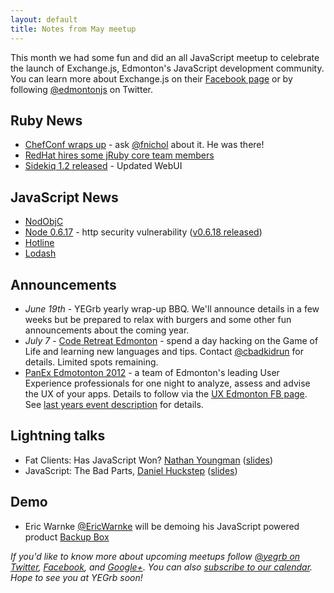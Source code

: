 ```yaml
---
layout: default
title: Notes from May meetup
---
```


This month we had some fun and did an all JavaScript meetup to celebrate the
launch of Exchange.js, Edmonton's JavaScript development community. You can
learn more about Exchange.js on their
[Facebook page](http://www.facebook.com/ExchangeJS) or by following
[@edmontonjs](http://twitter.com/edmontonjs) on Twitter.

## Ruby News

* [ChefConf wraps up](http://chefconf.opscode.com/) - ask [@fnichol](http://twitter.com/fnichol) about it. He was there!
* [RedHat hires some jRuby core team members](http://www.rubyinside.com/jruby-redhat-5856.html)
* [Sidekiq 1.2 released](https://github.com/mperham/sidekiq/blob/master/Changes.md) - Updated WebUI

## JavaScript News

* [NodObjC](http://tootallnate.github.com/NodObjC/)
* [Node 0.6.17](http://blog.nodejs.org/2012/05/07/http-server-security-vulnerability-please-upgrade-to-0-6-17/) - http security vulnerability ([v0.6.18 released](http://blog.nodejs.org/2012/05/15/version-0-6-18-stable/))
* [Hotline](https://javascript.pockethotline.com/)
* [Lodash](https://github.com/bestiejs/lodash)

## Announcements

* _June 19th_ - YEGrb yearly wrap-up BBQ. We'll announce details in a few weeks but be prepared to relax with burgers and some other fun announcements about the coming year.
* _July 7_ - [Code Retreat Edmonton](http://coderetreatyeg2012.eventbrite.ca/) - spend a day hacking on the Game of Life and learning new languages and tips. Contact [@cbadkidrun](http://twitter.com/cbadkidrun) for details. Limited spots remaining.
* [PanEx Edmotonton 2012](http://uxedmonton.com/) - a team of Edmonton's leading User Experience professionals for one night to analyze, assess and advise the UX of your apps. Details to follow via the [UX Edmonton FB page](http://www.facebook.com/groups/59071219138/). See [last years event description](http://uxedmonton.com/) for details.

## Lightning talks

* Fat Clients: Has JavaScript Won? [Nathan Youngman](http://twitter.com/nathany) ([slides](https://speakerdeck.com/u/nathany/p/fat-clients))
* JavaScript: The Bad Parts, [Daniel Huckstep](http://twitter.com/darkhelmetlive) ([slides](https://speakerdeck.com/u/nathany/p/fat-clients))

## Demo

* Eric Warnke [@EricWarnke](http://twitter.com/ericwarnke) will be demoing his JavaScript powered product [Backup Box](https://mybackupbox.com/)

_If you'd like to know more about upcoming meetups follow [@yegrb on Twitter](http://twitter.com/yegrb), [Facebook](http://www.facebook.com/YEGRB), and [Google+](https://plus.google.com/b/116923764087972001994/116923764087972001994/posts). You can also [subscribe to our calendar](https://www.google.com/calendar/embed?src=yegrb.com_4pmb3hc3jv4jc75jhodv6m2rkc@group.calendar.google.com&ctz=America/Edmonton&gsessionid=gqTYjrqId9LFRXSNhri43w). Hope to see you at YEGrb soon!_
